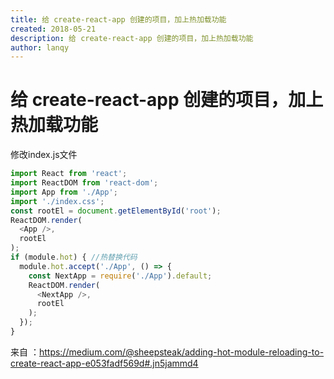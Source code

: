 ```yaml
---
title: 给 create-react-app 创建的项目，加上热加载功能
created: 2018-05-21
description: 给 create-react-app 创建的项目，加上热加载功能
author: lanqy
---
```

# 给 create-react-app 创建的项目，加上热加载功能

修改index.js文件

```js
import React from 'react';
import ReactDOM from 'react-dom';
import App from './App';
import './index.css';
const rootEl = document.getElementById('root');
ReactDOM.render(
  <App />,
  rootEl
);
if (module.hot) { //热替换代码
  module.hot.accept('./App', () => {
    const NextApp = require('./App').default;
    ReactDOM.render(
      <NextApp />,
      rootEl
    );
  }); 
}
```

来自 ：https://medium.com/@sheepsteak/adding-hot-module-reloading-to-create-react-app-e053fadf569d#.jn5jammd4
